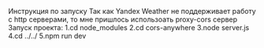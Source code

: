 Инструкция по запуску
Так как Yandex Weather не поддерживает работу с http серверами, то мне пришлось использоать proxy-cors сервер
Запуск проекта:
1.сd node_modules
2.cd cors-anywhere
3.node server.js
4.cd ../../
5.npm run dev
